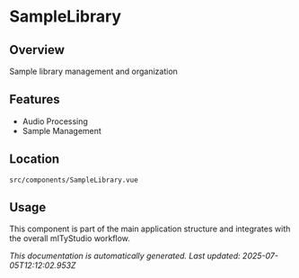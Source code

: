 # SampleLibrary

## Overview

Sample library management and organization

## Features

- Audio Processing
- Sample Management

## Location

`src/components/SampleLibrary.vue`

## Usage

This component is part of the main application structure and integrates with the overall mITyStudio workflow.

*This documentation is automatically generated. Last updated: 2025-07-05T12:12:02.953Z*

